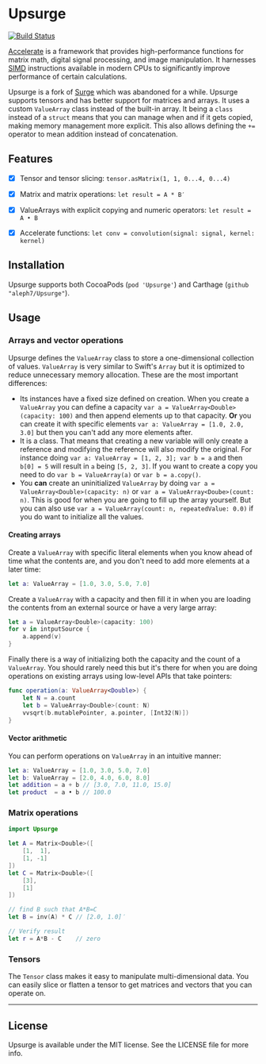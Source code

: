 # Upsurge

[![Build Status](https://travis-ci.org/aleph7/Upsurge.svg?branch=master)](https://travis-ci.org/aleph7/Upsurge)

[Accelerate](https://developer.apple.com/library/mac/documentation/Accelerate/Reference/AccelerateFWRef/index.html#//apple_ref/doc/uid/TP40009465) is a framework that provides high-performance functions for matrix math, digital signal processing, and image manipulation. It harnesses [SIMD](http://en.wikipedia.org/wiki/SIMD) instructions available in modern CPUs to significantly improve performance of certain calculations.

Upsurge is a fork of [Surge](https://github.com/mattt/Surge) which was abandoned for a while. Upsurge supports tensors and has better support for matrices and arrays. It uses a custom `ValueArray` class instead of the built-in array. It being a `class` instead of a `struct` means that you can manage when and if it gets copied, making memory management more explicit. This also allows defining the `+=` operator to mean addition instead of concatenation.


## Features

- [x] Tensor and tensor slicing: `tensor.asMatrix(1, 1, 0...4, 0...4)`
- [x] Matrix and matrix operations: `let result = A * B′`
- [x] ValueArrays with explicit copying and numeric operators: `let result = A • B`
- [x] Accelerate functions: `let conv = convolution(signal: signal, kernel: kernel)`


## Installation

Upsurge supports both CocoaPods (`pod 'Upsurge'`) and Carthage (`github "aleph7/Upsurge"`). 


## Usage

### Arrays and vector operations

Upsurge defines the `ValueArray` class to store a one-dimensional collection of values. `ValueArray` is very similar to Swift's `Array` but it is optimized to reduce unnecessary memory allocation. These are the most important differences:
* Its instances have a fixed size defined on creation. When you create a `ValueArray` you can define a capacity `var a = ValueArray<Double>(capacity: 100)` and then append elements up to that capacity. **Or** you can create it with specific elements `var a: ValueArray = [1.0, 2.0, 3.0]` but then you can't add any more elements after.
* It is a class. That means that creating a new variable will only create a reference and modifying the reference will also modify the original. For instance doing `var a: ValueArray = [1, 2, 3]; var b = a` and then `b[0] = 5` will result in `a` being `[5, 2, 3]`. If you want to create a copy you need to do `var b = ValueArray(a)` or `var b = a.copy()`.
* You **can** create an uninitialized `ValueArray` by doing `var a = ValueArray<Double>(capacity: n)` or `var a = ValueArray<Doube>(count: n)`. This is good for when you are going to fill up the array yourself. But you can also use `var a = ValueArray(count: n, repeatedValue: 0.0)` if you do want to initialize all the values.

#### Creating arrays

Create a `ValueArray` with specific literal elements when you know ahead of time what the contents are, and you don't need to add more elements at a later time:
```swift
let a: ValueArray = [1.0, 3.0, 5.0, 7.0]
```

Create a `ValueArray` with a capacity and then fill it in when you are loading the contents from an external source or have a very large array:
```swift
let a = ValueArray<Double>(capacity: 100)
for v in intputSource {
    a.append(v)
}
```

Finally there is a way of initializing both the capacity and the count of a `ValueArray`. You should rarely need this but it's there for when you are doing operations on existing arrays using low-level APIs that take pointers:
```swift
func operation(a: ValueArray<Double>) {
    let N = a.count
    let b = ValueArray<Double>(count: N)
    vvsqrt(b.mutablePointer, a.pointer, [Int32(N)])
}
```

#### Vector arithmetic

You can perform operations on `ValueArray` in an intuitive manner:
```swift
let a: ValueArray = [1.0, 3.0, 5.0, 7.0]
let b: ValueArray = [2.0, 4.0, 6.0, 8.0]
let addition = a + b // [3.0, 7.0, 11.0, 15.0]
let product  = a • b // 100.0

```


### Matrix operations

```swift
import Upsurge

let A = Matrix<Double>([
    [1,  1],
    [1, -1]
])
let C = Matrix<Double>([
    [3],
    [1]
])

// find B such that A*B=C
let B = inv(A) * C // [2.0, 1.0]′

// Verify result
let r = A*B - C    // zero   
```


### Tensors

The `Tensor` class makes it easy to manipulate multi-dimensional data. You can easily slice or flatten a tensor to get matrices and vectors that you can operate on.


---

## License

Upsurge is available under the MIT license. See the LICENSE file for more info.

